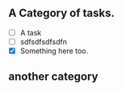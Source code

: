 ## A Category of tasks.
- [ ] A task
- [ ] sdfsdfsdfsdfn
- [x] Something here too.

## another category
